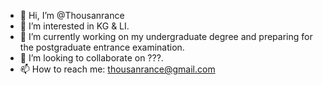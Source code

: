 - 👋 Hi, I’m @Thousanrance
- 👀 I’m interested in KG & LI.
- 🌱 I’m currently working on my undergraduate degree and preparing for the postgraduate entrance examination.
- 💞️ I’m looking to collaborate on ???.
- 📫 How to reach me: thousanrance@gmail.com
